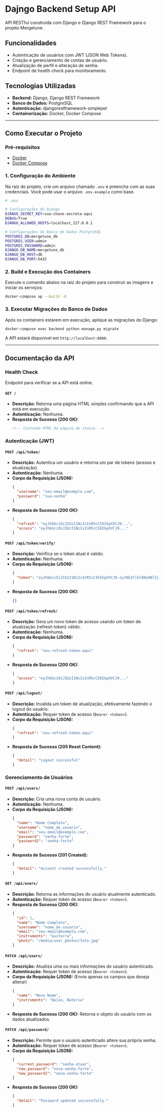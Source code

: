 # Dajngo Backend Setup API

API RESTful construída com Django e Django REST Framework para o projeto Mergetune.

## Funcionalidades

- Autenticação de usuários com JWT (JSON Web Tokens).
- Criação e gerenciamento de contas de usuário.
- Atualização de perfil e alteração de senha.
- Endpoint de health check para monitoramento.

## Tecnologias Utilizadas

- **Backend:** Django, Django REST Framework
- **Banco de Dados:** PostgreSQL
- **Autenticação:** djangorestframework-simplejwt
- **Containerização:** Docker, Docker Compose

---

## Como Executar o Projeto

### Pré-requisitos

- [Docker](https://www.docker.com/get-started)
- [Docker Compose](https://docs.docker.com/compose/install/)

### 1. Configuração do Ambiente

Na raiz do projeto, crie um arquivo chamado `.env` e preencha com as suas credenciais. Você pode usar o arquivo `.env.example` como base.

```bash
# .env

# Configurações do Django
DJANGO_SECRET_KEY=sua-chave-secreta-aqui
DEBUG=True
DJANGO_ALLOWED_HOSTS=localhost,127.0.0.1

# Configurações do Banco de Dados PostgreSQL
POSTGRES_DB=mergetune_db
POSTGRES_USER=admin
POSTGRES_PASSWORD=admin
DJANGO_DB_NAME=mergetune_db
DJANGO_DB_HOST=db
DJANGO_DB_PORT=5432
```

### 2. Build e Execução dos Containers

Execute o comando abaixo na raiz do projeto para construir as imagens e iniciar os serviços:

```bash
docker-compose up --build -d
```

### 3. Executar Migrações do Banco de Dados

Após os containers estarem em execução, aplique as migrações do Django:

```bash
docker-compose exec backend python manage.py migrate
```

A API estará disponível em `http://localhost:8000`.

---

## Documentação da API

### Health Check

Endpoint para verificar se a API está online.

#### `GET /`

- **Descrição:** Retorna uma página HTML simples confirmando que a API está em execução.
- **Autenticação:** Nenhuma.
- **Resposta de Sucesso (200 OK):**
  ```html
  <!-- Conteúdo HTML da página de status -->
  ```

### Autenticação (JWT)

#### `POST /api/token/`

- **Descrição:** Autentica um usuário e retorna um par de tokens (acesso e atualização).
- **Autenticação:** Nenhuma.
- **Corpo da Requisição (JSON):**
  ```json
  {
    "username": "seu-email@exemplo.com",
    "password": "sua-senha"
  }
  ```
- **Resposta de Sucesso (200 OK):**
  ```json
  {
    "refresh": "eyJhbGciOiJIUzI1NiIsInR5cCI6IkpXVCJ9...",
    "access": "eyJhbGciOiJIUzI1NiIsInR5cCI6IkpXVCJ9..."
  }
  ```

#### `POST /api/token/verify/`

- **Descrição:** Veirifica se o token atual é valido.
- **Autenticação:** Nenhuma.
- **Corpo da Requisição (JSON):**
  ```json
  {
    "token": "eyJhbGciOiJIUzI1NiIsInR5cCI6IkpXVCJ9.eyJ0b2tlbl90eXBlIjoiYWNjZXNzIiwiZXhwIjoxNzU5MzQ0OTMyLCJpYXQiOjE3NTkzNDEzMzIsImp0aSI6IjUwNjg4ZThkODAzMjQ3OTBhNjkxMTBlYjBkNjJlZWRlIiwidXNlcl9pZCI6IjEifQ.-A6ASor9vvUZuhpqkxiAucLgcAc473tzVOchbB6gj-c"
  }
  ```
- **Resposta de Sucesso (200 OK):**
  ```json
  {}
  ```

#### `POST /api/token/refresh/`

- **Descrição:** Gera um novo token de acesso usando um token de atualização (refresh token) válido.
- **Autenticação:** Nenhuma.
- **Corpo da Requisição (JSON):**
  ```json
  {
    "refresh": "seu-refresh-token-aqui"
  }
  ```
- **Resposta de Sucesso (200 OK):**
  ```json
  {
    "access": "eyJhbGciOiJIUzI1NiIsInR5cCI6IkpXVCJ9..."
  }
  ```

#### `POST /api/logout/`

- **Descrição:** Invalida um token de atualização, efetivamente fazendo o logout do usuário.
- **Autenticação:** Requer token de acesso (`Bearer <token>`).
- **Corpo da Requisição (JSON):**
  ```json
  {
    "refresh": "seu-refresh-token-aqui"
  }
  ```
- **Resposta de Sucesso (205 Reset Content):**
  ```json
  {
    "detail": "Logout successful"
  }
  ```

### Gerenciamento de Usuários

#### `POST /api/users/`

- **Descrição:** Cria uma nova conta de usuário.
- **Autenticação:** Nenhuma.
- **Corpo da Requisição (JSON):**
  ```json
  {
    "name": "Nome Completo",
    "username": "nome_de_usuario",
    "email": "seu-email@exemplo.com",
    "password": "senha-forte",
    "password2": "senha-forte"
  }
  ```
- **Resposta de Sucesso (201 Created):**
  ```json
  {
    "detail": "Account created successfully."
  }
  ```

#### `GET /api/users/`

- **Descrição:** Retorna as informações do usuário atualmente autenticado.
- **Autenticação:** Requer token de acesso (`Bearer <token>`).
- **Resposta de Sucesso (200 OK):**
  ```json
  {
    "id": 1,
    "name": "Nome Completo",
    "username": "nome_de_usuario",
    "email": "seu-email@exemplo.com",
    "instruments": "Guitarra",
    "photo": "/media/user_photos/foto.jpg"
  }
  ```

#### `PATCH /api/users/`

- **Descrição:** Atualiza uma ou mais informações do usuário autenticado.
- **Autenticação:** Requer token de acesso (`Bearer <token>`).
- **Corpo da Requisição (JSON):** (Envie apenas os campos que deseja alterar)
  ```json
  {
    "name": "Novo Nome",
    "instruments": "Baixo, Bateria"
  }
  ```
- **Resposta de Sucesso (200 OK):** Retorna o objeto do usuário com os dados atualizados.

#### `PATCH /api/password/`

- **Descrição:** Permite que o usuário autenticado altere sua própria senha.
- **Autenticação:** Requer token de acesso (`Bearer <token>`).
- **Corpo da Requisição (JSON):**
  ```json
  {
    "current_password": "senha-atual",
    "new_password": "nova-senha-forte",
    "new_password2": "nova-senha-forte"
  }
  ```
- **Resposta de Sucesso (200 OK):**
  ```json
  {
    "detail": "Password updated successfully."
  }
  ```
